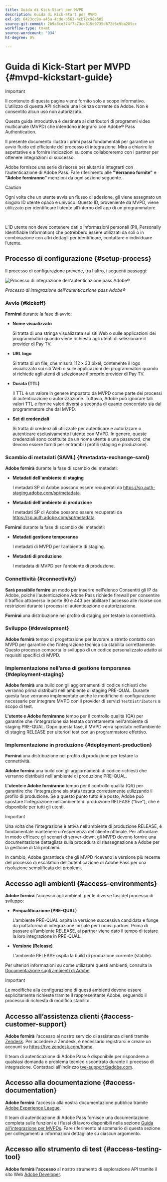```yaml
---
title: Guida di Kick-Start per MVPD
description: Guida di Kick-Start per MVPD
exl-id: 6423cc9a-a45a-4cde-b562-4cb72c98e505
source-git-commit: 2b9a8ce374f7a73cd815e9735d672e5c9ba285cc
workflow-type: tm+mt
source-wordcount: '934'
ht-degree: 0%

---
```


# Guida di Kick-Start per MVPD {#mvpd-kickstart-guide}

>[!IMPORTANT]
>
> Il contenuto di questa pagina viene fornito solo a scopo informativo. L’utilizzo di questa API richiede una licenza corrente da Adobe. Non è consentito alcun uso non autorizzato.

Questa guida introduttiva è destinata ai distributori di programmi video multicanale (MVPD) che intendono integrarsi con Adobe® Pass Authentication.

Il presente documento illustra i primi passi fondamentali per garantire un avvio fluido ed efficiente del processo di integrazione. Mira a chiarire le aspettative e a fornire indicazioni su come collaboreremo con i partner per ottenere integrazioni di successo.

Adobe fornisce una serie di risorse per aiutarti a integrarti con l’autenticazione di Adobe Pass. Fare riferimento alle **&quot;Verranno fornite&quot;** e **&quot;Adobe forniranno&quot;** menzioni da ogni sezione seguente.

>[!CAUTION]
>
> Ogni volta che un utente avvia un flusso di adesione, gli viene assegnato un singolo ID utente opaco e univoco. Questo ID, proveniente da MVPD, viene utilizzato per identificare l’utente all’interno dell’app di un programmatore.
>
> <br/>
>
> L’ID utente non deve contenere dati o informazioni personali (PII, Personally Identifiable Information) che potrebbero essere utilizzati da soli o in combinazione con altri dettagli per identificare, contattare o individuare l’utente.

## Processo di configurazione {#setup-process}

Il processo di configurazione prevede, tra l&#39;altro, i seguenti passaggi:

![Processo di integrazione dell&#39;autenticazione pass Adobe®](../assets/mvpd-int-lifecycle.png)

*Processo di integrazione dell&#39;autenticazione pass Adobe®*

### Avvio {#kickoff}

**Fornirai** durante la fase di avvio:

* **Nome visualizzato**

  Si tratta di una stringa visualizzata sui siti Web o sulle applicazioni dei programmatori quando viene richiesto agli utenti di selezionare il provider di Pay TV.

* **URL logo**

  Si tratta di un file, che misura 112 x 33 pixel, contenente il logo visualizzato sui siti Web o sulle applicazioni dei programmatori quando si richiede agli utenti di selezionare il proprio provider di Pay TV.

* **Durata (TTL)**

  Il TTL è un valore in genere impostato da MVPD come parte dei processi di autenticazione o autorizzazione. Tuttavia, Adobe può ignorare tali valori TTL e fornire valori diversi a seconda di quanto concordato sia dal programmatore che dal MVPD.

* **Set di credenziali**

  Si tratta di credenziali utilizzate per autenticare e autorizzare o autenticare esclusivamente l’utente con MVPD. In genere, queste credenziali sono costituite da un nome utente e una password, che devono essere forniti per entrambi i profili (staging e produzione).

### Scambio di metadati (SAML) {#metadata-exchange-saml}

**Adobe fornirà** durante la fase di scambio dei metadati:

* **Metadati dell&#39;ambiente di staging**

  I metadati SP di Adobe possono essere recuperati da https://sp.auth-staging.adobe.com/sp/metadata.

* **Metadati dell&#39;ambiente di produzione**

  I metadati SP di Adobe possono essere recuperati da https://sp.auth.adobe.com/sp/metadata.

**Fornirai** durante la fase di scambio dei metadati:

* **Metadati gestione temporanea**

  I metadati di MVPD per l’ambiente di staging.

* **Metadati di produzione**

  I metadata di MVPD per l&#39;ambiente di produzione.

### Connettività {#connectivity}

**Sarà possibile fornire** un modo per inserire nell&#39;elenco Consentiti gli IP da Adobe, poiché l&#39;autenticazione Adobe Pass richiede firewall per consentire il traffico attraverso le porte 80 e 443 per abilitare l&#39;accesso alle risorse con restrizioni durante i processi di autenticazione e autorizzazione.

**Fornirai** una distribuzione nel profilo di staging per testare la connettività.

### Sviluppo {#development}

**Adobe fornirà** tempo di progettazione per lavorare a stretto contatto con MVPD per garantire che l&#39;integrazione tecnica sia stabilita correttamente. Questo processo comporta lo sviluppo di un codice personalizzato adatto ai requisiti specifici di MVPD.

### Implementazione nell’area di gestione temporanea {#deployment-staging}

**Adobe fornirà** una build con gli aggiornamenti di codice richiesti che verranno prima distribuiti nell&#39;ambiente di staging PRE-QUAL. Durante questa fase verranno implementate anche le modifiche di configurazione necessarie per integrare MVPD con il provider di servizi `TestDistributors` a scopo di test.

**L&#39;utente e Adobe forniranno** tempo per il controllo qualità (QA) per garantire che l&#39;integrazione sia testata correttamente nell&#39;ambiente di staging PRE-QUAL. Dopo questa fase, il MVPD verrà spostato nell’ambiente di staging RELEASE per ulteriori test con un programmatore effettivo.

### Implementazione in produzione {#deployment-production}

**Fornirai** una distribuzione nel profilo di produzione per testare la connettività.

**Adobe fornirà** una build con gli aggiornamenti di codice richiesti che verranno distribuiti nell&#39;ambiente di produzione PRE-QUAL.

**L&#39;utente e Adobe forniranno** tempo per il controllo qualità (QA) per garantire che l&#39;integrazione sia stata testata correttamente utilizzando il profilo di produzione. Se a questo punto tutto è a posto, Adobe può spostare l’integrazione nell’ambiente di produzione RELEASE (&quot;live&quot;), che è disponibile per tutti gli utenti.

>[!IMPORTANT]
>
> Una volta che l’integrazione è attiva nell’ambiente di produzione RELEASE, è fondamentale mantenere un’esperienza del cliente ottimale. Per affrontare in modo efficace gli scenari di server-down, gli MVPD devono fornire una documentazione dettagliata sulla procedura di riassegnazione a Adobe per la gestione di tali problemi.
>
> In cambio, Adobe garantisce che gli MVPD ricevano la versione più recente del processo di escalation dell’autenticazione di Adobe Pass per una risoluzione semplificata dei problemi.

## Accesso agli ambienti {#access-environments}

**Adobe fornirà** l&#39;accesso agli ambienti per le diverse fasi del processo di sviluppo:

* **Prequalificazione (PRE-QUAL)**

  L’ambiente PRE-QUAL ospita la versione successiva candidata e funge da piattaforma di integrazione iniziale per i nuovi partner. Prima di passare all’ambiente RELEASE, ai partner viene dato il tempo di testare la loro integrazione in PRE-QUAL.

* **Versione (Release)**

  L’ambiente RELEASE ospita la build di produzione corrente (stabile).

Per ulteriori informazioni su come utilizzare questi ambienti, consulta la [Documentazione sugli ambienti di Adobe](/help/authentication/notes-technical/environments/understanding-the-adobe-environments.md).

>[!IMPORTANT]
> 
> Le modifiche alla configurazione di questi ambienti devono essere esplicitamente richieste tramite il rappresentante Adobe, seguendo il processo di richiesta di modifica stabilito.

## Accesso all’assistenza clienti {#access-customer-support}

**Adobe fornirà** l&#39;accesso al nostro servizio di assistenza clienti tramite [Zendesk](https://tve.zendesk.com/home). Per accedere a Zendesk, è necessario registrarsi e creare un account su https://tve.zendesk.com/home.

Il team di autenticazione di Adobe Pass è disponibile per rispondere a qualsiasi domanda o problema tecnico riscontrato durante il processo di integrazione. Contattaci all&#39;indirizzo [tve-support@adobe.com](mailto:tve-support@adobe.com).

## Accesso alla documentazione {#access-documentation}

**Adobe fornirà** l&#39;accesso alla nostra documentazione pubblica tramite [Adobe Experience League](https://experienceleague.adobe.com/it/docs/pass/authentication/home).

Il team di autenticazione di Adobe Pass fornisce una documentazione completa sulle funzioni e i flussi di lavoro disponibili nella sezione [Guida all&#39;integrazione per MVPDs](/help/authentication/integration-guide-mvpds/mvpd-integration-guide-overview.md). Fare riferimento al sommario di questa sezione per collegamenti a informazioni dettagliate su ciascun argomento.

## Accesso allo strumento di test {#access-testing-tool}

**Adobe fornirà l&#39;accesso** al nostro strumento di esplorazione API tramite il sito Web [Adobe Developer](https://developer.adobe.com/adobe-pass/).
